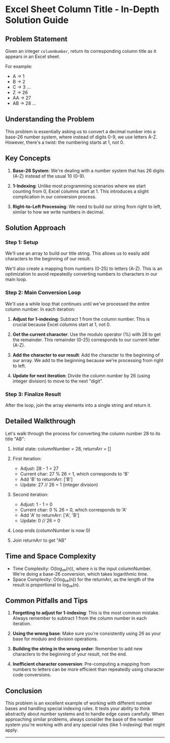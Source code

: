 # Excel Sheet Column Title - In-Depth Solution Guide

## Problem Statement

Given an integer `columnNumber`, return its corresponding column title as it appears in an Excel sheet.

For example:
- A -> 1
- B -> 2
- C -> 3
...
- Z -> 26
- AA -> 27
- AB -> 28 
...

## Understanding the Problem

This problem is essentially asking us to convert a decimal number into a base-26 number system, where instead of digits 0-9, we use letters A-Z. However, there's a twist: the numbering starts at 1, not 0.

## Key Concepts

1. **Base-26 System**: We're dealing with a number system that has 26 digits (A-Z) instead of the usual 10 (0-9).

2. **1-Indexing**: Unlike most programming scenarios where we start counting from 0, Excel columns start at 1. This introduces a slight complication in our conversion process.

3. **Right-to-Left Processing**: We need to build our string from right to left, similar to how we write numbers in decimal.

## Solution Approach

### Step 1: Setup

We'll use an array to build our title string. This allows us to easily add characters to the beginning of our result.

We'll also create a mapping from numbers (0-25) to letters (A-Z). This is an optimization to avoid repeatedly converting numbers to characters in our main loop.

### Step 2: Main Conversion Loop

We'll use a while loop that continues until we've processed the entire column number. In each iteration:

1. **Adjust for 1-indexing**: Subtract 1 from the column number. This is crucial because Excel columns start at 1, not 0.

2. **Get the current character**: Use the modulo operator (%) with 26 to get the remainder. This remainder (0-25) corresponds to our current letter (A-Z).

3. **Add the character to our result**: Add the character to the beginning of our array. We add to the beginning because we're processing from right to left.

4. **Update for next iteration**: Divide the column number by 26 (using integer division) to move to the next "digit".

### Step 3: Finalize Result

After the loop, join the array elements into a single string and return it.

## Detailed Walkthrough

Let's walk through the process for converting the column number 28 to its title "AB":

1. Initial state: columnNumber = 28, returnArr = []

2. First iteration:
   - Adjust: 28 - 1 = 27
   - Current char: 27 % 26 = 1, which corresponds to 'B'
   - Add 'B' to returnArr: ['B']
   - Update: 27 // 26 = 1 (integer division)

3. Second iteration:
   - Adjust: 1 - 1 = 0
   - Current char: 0 % 26 = 0, which corresponds to 'A'
   - Add 'A' to returnArr: ['A', 'B']
   - Update: 0 // 26 = 0

4. Loop ends (columnNumber is now 0)

5. Join returnArr to get "AB"

## Time and Space Complexity

- Time Complexity: O(log₂₆(n)), where n is the input columnNumber. We're doing a base-26 conversion, which takes logarithmic time.
- Space Complexity: O(log₂₆(n)) for the returnArr, as the length of the result is proportional to log₂₆(n).

## Common Pitfalls and Tips

1. **Forgetting to adjust for 1-indexing**: This is the most common mistake. Always remember to subtract 1 from the column number in each iteration.

2. **Using the wrong base**: Make sure you're consistently using 26 as your base for modulo and division operations.

3. **Building the string in the wrong order**: Remember to add new characters to the beginning of your result, not the end.

4. **Inefficient character conversion**: Pre-computing a mapping from numbers to letters can be more efficient than repeatedly using character code conversions.

## Conclusion

This problem is an excellent example of working with different number bases and handling special indexing rules. It tests your ability to think abstractly about number systems and to handle edge cases carefully. When approaching similar problems, always consider the base of the number system you're working with and any special rules (like 1-indexing) that might apply.

---
